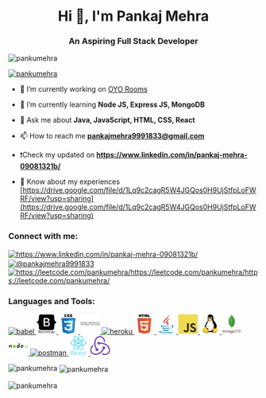 <h1 align="center">Hi 👋, I'm Pankaj Mehra</h1>
<h3 align="center">An Aspiring Full Stack Developer</h3>

<p align="left"> <img src="https://komarev.com/ghpvc/?username=pankumehra&label=Profile%20views&color=0e75b6&style=flat" alt="pankumehra" /> </p>

<p align="left"> <a href="https://github.com/ryo-ma/github-profile-trophy"><img src="https://github-profile-trophy.vercel.app/?username=pankumehra" alt="pankumehra" /></a> </p>

- 🔭 I’m currently working on [OYO Rooms](https://silver-axolotl-5d928f.netlify.app/)

- 🌱 I’m currently learning **Node JS, Express JS, MongoDB**

- 💬 Ask me about **Java, JavaScript, HTML, CSS, React**

- 📫 How to reach me **pankajmehra9991833@gmail.com**

- ❗️Check my updated on **https://www.linkedin.com/in/pankaj-mehra-09081321b/** 

- 📄 Know about my experiences [https://drive.google.com/file/d/1Lq9c2cagR5W4JGQos0H9UjStfpLoFWRF/view?usp=sharing](https://drive.google.com/file/d/1Lq9c2cagR5W4JGQos0H9UjStfpLoFWRF/view?usp=sharing)

<h3 align="left">Connect with me:</h3>
<p align="left">
<a href="https://linkedin.com/in/https://www.linkedin.com/in/pankaj-mehra-09081321b/" target="blank"><img align="center" src="https://raw.githubusercontent.com/rahuldkjain/github-profile-readme-generator/master/src/images/icons/Social/linked-in-alt.svg" alt="https://www.linkedin.com/in/pankaj-mehra-09081321b/" height="30" width="40" /></a>
<a href="https://medium.com/@pankajmehra9991833" target="blank"><img align="center" src="https://raw.githubusercontent.com/rahuldkjain/github-profile-readme-generator/master/src/images/icons/Social/medium.svg" alt="@pankajmehra9991833" height="30" width="40" /></a>
<a href="https://www.leetcode.com/https://leetcode.com/pankumehra/https://leetcode.com/pankumehra/https://leetcode.com/pankumehra/" target="blank"><img align="center" src="https://raw.githubusercontent.com/rahuldkjain/github-profile-readme-generator/master/src/images/icons/Social/leet-code.svg" alt="https://leetcode.com/pankumehra/https://leetcode.com/pankumehra/https://leetcode.com/pankumehra/" height="30" width="40" /></a>
</p>

<h3 align="left">Languages and Tools:</h3>
<p align="left"> <a href="https://babeljs.io/" target="_blank" rel="noreferrer"> <img src="https://www.vectorlogo.zone/logos/babeljs/babeljs-icon.svg" alt="babel" width="40" height="40"/> </a> <a href="https://getbootstrap.com" target="_blank" rel="noreferrer"> <img src="https://raw.githubusercontent.com/devicons/devicon/master/icons/bootstrap/bootstrap-plain-wordmark.svg" alt="bootstrap" width="40" height="40"/> </a> <a href="https://www.w3schools.com/css/" target="_blank" rel="noreferrer"> <img src="https://raw.githubusercontent.com/devicons/devicon/master/icons/css3/css3-original-wordmark.svg" alt="css3" width="40" height="40"/> </a> <a href="https://expressjs.com" target="_blank" rel="noreferrer"> <img src="https://raw.githubusercontent.com/devicons/devicon/master/icons/express/express-original-wordmark.svg" alt="express" width="40" height="40"/> </a> <a href="https://heroku.com" target="_blank" rel="noreferrer"> <img src="https://www.vectorlogo.zone/logos/heroku/heroku-icon.svg" alt="heroku" width="40" height="40"/> </a> <a href="https://www.w3.org/html/" target="_blank" rel="noreferrer"> <img src="https://raw.githubusercontent.com/devicons/devicon/master/icons/html5/html5-original-wordmark.svg" alt="html5" width="40" height="40"/> </a> <a href="https://www.java.com" target="_blank" rel="noreferrer"> <img src="https://raw.githubusercontent.com/devicons/devicon/master/icons/java/java-original.svg" alt="java" width="40" height="40"/> </a> <a href="https://developer.mozilla.org/en-US/docs/Web/JavaScript" target="_blank" rel="noreferrer"> <img src="https://raw.githubusercontent.com/devicons/devicon/master/icons/javascript/javascript-original.svg" alt="javascript" width="40" height="40"/> </a> <a href="https://www.linux.org/" target="_blank" rel="noreferrer"> <img src="https://raw.githubusercontent.com/devicons/devicon/master/icons/linux/linux-original.svg" alt="linux" width="40" height="40"/> </a> <a href="https://www.mongodb.com/" target="_blank" rel="noreferrer"> <img src="https://raw.githubusercontent.com/devicons/devicon/master/icons/mongodb/mongodb-original-wordmark.svg" alt="mongodb" width="40" height="40"/> </a> <a href="https://nodejs.org" target="_blank" rel="noreferrer"> <img src="https://raw.githubusercontent.com/devicons/devicon/master/icons/nodejs/nodejs-original-wordmark.svg" alt="nodejs" width="40" height="40"/> </a> <a href="https://postman.com" target="_blank" rel="noreferrer"> <img src="https://www.vectorlogo.zone/logos/getpostman/getpostman-icon.svg" alt="postman" width="40" height="40"/> </a> <a href="https://reactjs.org/" target="_blank" rel="noreferrer"> <img src="https://raw.githubusercontent.com/devicons/devicon/master/icons/react/react-original-wordmark.svg" alt="react" width="40" height="40"/> </a> <a href="https://redux.js.org" target="_blank" rel="noreferrer"> <img src="https://raw.githubusercontent.com/devicons/devicon/master/icons/redux/redux-original.svg" alt="redux" width="40" height="40"/> </a> </p>

<p><img align="left" src="https://github-readme-stats.vercel.app/api/top-langs?username=pankumehra&show_icons=true&locale=en&layout=compact" alt="pankumehra" /></p>

<p>&nbsp;<img align="center" src="https://github-readme-stats.vercel.app/api?username=pankumehra&show_icons=true&locale=en" alt="pankumehra" /></p>

<p><img align="center" src="https://github-readme-streak-stats.herokuapp.com/?user=pankumehra&" alt='pankumehra' /></p>
